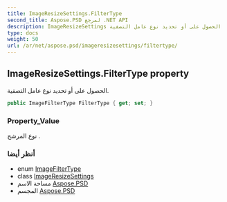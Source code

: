 ```yaml
---
title: ImageResizeSettings.FilterType
second_title: Aspose.PSD لمرجع .NET API
description: ImageResizeSettings ملكية. الحصول على أو تحديد نوع عامل التصفية.
type: docs
weight: 50
url: /ar/net/aspose.psd/imageresizesettings/filtertype/
---
```

## ImageResizeSettings.FilterType property

الحصول على أو تحديد نوع عامل التصفية.

```csharp
public ImageFilterType FilterType { get; set; }
```

### Property_Value

نوع المرشح .

### أنظر أيضا

* enum [ImageFilterType](../../imagefiltertype/)
* class [ImageResizeSettings](../)
* مساحة الاسم [Aspose.PSD](../../imageresizesettings/)
* المجسم [Aspose.PSD](../../../)


